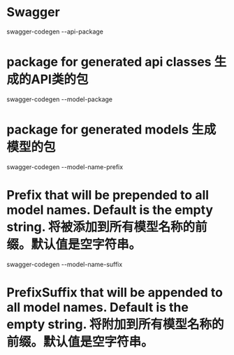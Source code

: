 # Swagger
swagger-codegen --api-package
#    package for generated api classes    生成的API类的包
swagger-codegen --model-package
#    package for generated models    生成模型的包
swagger-codegen --model-name-prefix
#    Prefix that will be prepended to all model names. Default is the empty string.    将被添加到所有模型名称的前缀。默认值是空字符串。
swagger-codegen --model-name-suffix
#    PrefixSuffix that will be appended  to  all  model  names.  Default is the empty string.    将附加到所有模型名称的前缀。默认值是空字符串。